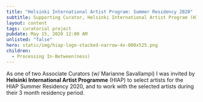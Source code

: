 ```yaml
---
title: "Helsinki International Artist Program: Summer Residency 2020"
subtitle: Supporting Curator, Helsinki International Artist Program (HIAP), Helsinki, FI
layout: content
tags: curatorial project
pubdate: May 15, 2020 12:00 AM
unlisted: "false"
hero: static/img/hiap-logo-stacked-narrow-4x-800x525.png
children:
  - Processing In-Between(ness)
---
```

As one of two Associate Curators (w/ Marianne Savallampi) I was invited by **Helsinki International Artist Programme** (HIAP) to select artists for the HIAP Summer Residency 2020, and to work with the selected artists during their 3 month residency period.